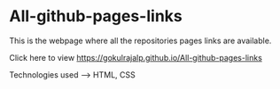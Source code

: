 # All-github-pages-links


This is the webpage where all the repositories pages links are available.


Click here to view https://gokulrajalp.github.io/All-github-pages-links


Technologies used --> HTML, CSS
